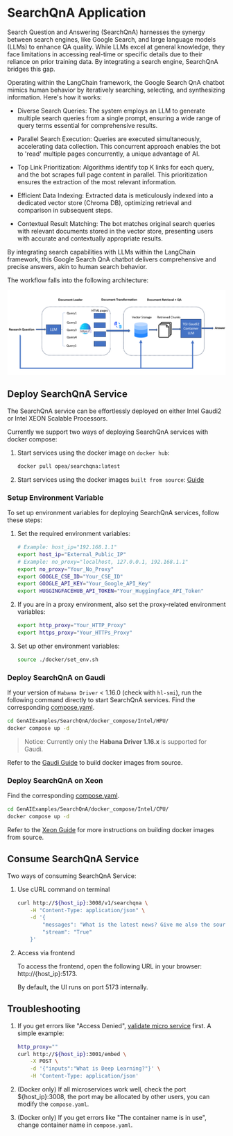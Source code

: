 # SearchQnA Application

Search Question and Answering (SearchQnA) harnesses the synergy between search engines, like Google Search, and large language models (LLMs) to enhance QA quality. While LLMs excel at general knowledge, they face limitations in accessing real-time or specific details due to their reliance on prior training data. By integrating a search engine, SearchQnA bridges this gap.

Operating within the LangChain framework, the Google Search QnA chatbot mimics human behavior by iteratively searching, selecting, and synthesizing information. Here's how it works:

- Diverse Search Queries: The system employs an LLM to generate multiple search queries from a single prompt, ensuring a wide range of query terms essential for comprehensive results.

- Parallel Search Execution: Queries are executed simultaneously, accelerating data collection. This concurrent approach enables the bot to 'read' multiple pages concurrently, a unique advantage of AI.

- Top Link Prioritization: Algorithms identify top K links for each query, and the bot scrapes full page content in parallel. This prioritization ensures the extraction of the most relevant information.

- Efficient Data Indexing: Extracted data is meticulously indexed into a dedicated vector store (Chroma DB), optimizing retrieval and comparison in subsequent steps.

- Contextual Result Matching: The bot matches original search queries with relevant documents stored in the vector store, presenting users with accurate and contextually appropriate results.

By integrating search capabilities with LLMs within the LangChain framework, this Google Search QnA chatbot delivers comprehensive and precise answers, akin to human search behavior.

The workflow falls into the following architecture:

![architecture](./assets/img/searchqna.png)

## Deploy SearchQnA Service

The SearchQnA service can be effortlessly deployed on either Intel Gaudi2 or Intel XEON Scalable Processors.

Currently we support two ways of deploying SearchQnA services with docker compose:

1. Start services using the docker image on `docker hub`:

   ```bash
   docker pull opea/searchqna:latest
   ```

2. Start services using the docker images `built from source`: [Guide](./docker)

### Setup Environment Variable

To set up environment variables for deploying SearchQnA services, follow these steps:

1. Set the required environment variables:

   ```bash
   # Example: host_ip="192.168.1.1"
   export host_ip="External_Public_IP"
   # Example: no_proxy="localhost, 127.0.0.1, 192.168.1.1"
   export no_proxy="Your_No_Proxy"
   export GOOGLE_CSE_ID="Your_CSE_ID"
   export GOOGLE_API_KEY="Your_Google_API_Key"
   export HUGGINGFACEHUB_API_TOKEN="Your_Huggingface_API_Token"
   ```

2. If you are in a proxy environment, also set the proxy-related environment variables:

   ```bash
   export http_proxy="Your_HTTP_Proxy"
   export https_proxy="Your_HTTPs_Proxy"
   ```

3. Set up other environment variables:

   ```bash
   source ./docker/set_env.sh
   ```

### Deploy SearchQnA on Gaudi

If your version of `Habana Driver` < 1.16.0 (check with `hl-smi`), run the following command directly to start SearchQnA services. Find the corresponding [compose.yaml](./docker_compose/Intel/HPU/compose.yaml).

```bash
cd GenAIExamples/SearchQnA/docker_compose/Intel/HPU/
docker compose up -d
```

> Notice: Currently only the **Habana Driver 1.16.x** is supported for Gaudi.

Refer to the [Gaudi Guide](./docker_compose/Intel/HPU/README.md) to build docker images from source.

### Deploy SearchQnA on Xeon

Find the corresponding [compose.yaml](./docker_compose/Intel/CPU/compose.yaml).

```bash
cd GenAIExamples/SearchQnA/docker_compose/Intel/CPU/
docker compose up -d
```

Refer to the [Xeon Guide](./docker_compose/Intel/CPU/README.md) for more instructions on building docker images from source.

## Consume SearchQnA Service

Two ways of consuming SearchQnA Service:

1. Use cURL command on terminal

   ```bash
   curl http://${host_ip}:3008/v1/searchqna \
       -H "Content-Type: application/json" \
       -d '{
           "messages": "What is the latest news? Give me also the source link.",
           "stream": "True"
       }'
   ```

2. Access via frontend

   To access the frontend, open the following URL in your browser: http://{host_ip}:5173.

   By default, the UI runs on port 5173 internally.

## Troubleshooting

1. If you get errors like "Access Denied", [validate micro service](https://github.com/opea-project/GenAIExamples/tree/main/ChatQnA/docker_compose/Intel/CPU#validate-microservices) first. A simple example:

   ```bash
   http_proxy=""
   curl http://${host_ip}:3001/embed \
       -X POST \
       -d '{"inputs":"What is Deep Learning?"}' \
       -H 'Content-Type: application/json'
   ```

2. (Docker only) If all microservices work well, check the port ${host_ip}:3008, the port may be allocated by other users, you can modify the `compose.yaml`.

3. (Docker only) If you get errors like "The container name is in use", change container name in `compose.yaml`.
